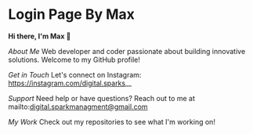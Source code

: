 # Login Page By Max

__Hi there, I'm Max 👋__

*About Me*
Web developer and coder passionate about building innovative solutions. Welcome to my GitHub profile!

*Get in Touch*
Let's connect on Instagram: https://instagram.com/digital.sparks__

*Support*
Need help or have questions? Reach out to me at mailto:digital.sparkmanagment@gmail.com

*My Work*
Check out my repositories to see what I'm working on!